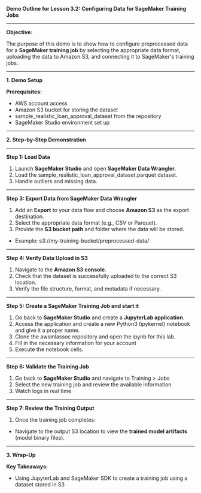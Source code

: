 **Demo Outline for Lesson 3.2: Configuring Data for SageMaker Training Jobs**

----------

**Objective:**

The purpose of this demo is to show how to configure preprocessed data for a **SageMaker training job** by selecting the appropriate data format, uploading the data to Amazon S3, and connecting it to SageMaker's training jobs.

----------

**1. Demo Setup**

**Prerequisites:**

-   AWS account access
-   Amazon S3 bucket for storing the dataset
-   sample_realistic_loan_approval_dataset from the repository
-   SageMaker Studio environment set up

----------

**2. Step-by-Step Demonstration**

----------

**Step 1: Load Data**

1.  Launch **SageMaker Studio** and open **SageMaker Data Wrangler**.
2.  Load the sample_realistic_loan_approval_dataset.parquet dataset.
3.  Handle outliers and missing data.

----------

**Step 3: Export Data from SageMaker Data Wrangler**

1.  Add an **Export** to your data flow and choose **Amazon S3** as the export destination.
2.  Select the appropriate data format (e.g., CSV or Parquet).
3.  Provide the **S3 bucket path** and folder where the data will be stored.

-   Example: s3://my-training-bucket/preprocessed-data/

----------

**Step 4: Verify Data Upload in S3**

1.  Navigate to the **Amazon S3 console**.
2.  Check that the dataset is successfully uploaded to the correct S3 location.
3.  Verify the file structure, format, and metadata if necessary.

----------

**Step 5: Create a SageMaker Training Job and start it**

1.  Go back to **SageMaker Studio** and create a **JupyterLab application**.
2.  Access the application and create a new Python3 (ipykernel) notebook and give it a proper name.
3.  Clone the awsmlassoc repository and open the ipynb for this lab.
4.  Fill in the necessary information for your account
5.  Execute the notebook cells.

----------

**Step 6: Validate the Training Job**

1.  Go back to **SageMaker Studio** and navigate to Training > Jobs
2.  Select the new training job and review the available information
3.  Watch logs in real time

----------

**Step 7: Review the Training Output**

1.  Once the training job completes:
-   Navigate to the output S3 location to view the **trained model artifacts** (model binary files).


----------

**3. Wrap-Up**

**Key Takeaways:**

-   Using JupyterLab and SageMaker SDK to create a training job using a dataset stored in S3

